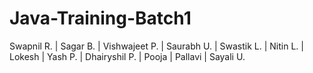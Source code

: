 # Java-Training-Batch1
Swapnil R. | Sagar B. | Vishwajeet P. | Saurabh U. | Swastik L. | Nitin L. | Lokesh | Yash P. | Dhairyshil P. | Pooja | Pallavi | Sayali U.
